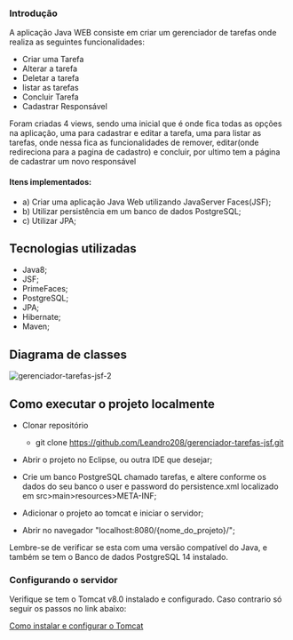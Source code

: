 ### Introdução

A aplicação Java WEB consiste em criar um gerenciador de tarefas onde realiza as seguintes funcionalidades:

- Criar uma Tarefa
- Alterar a tarefa
- Deletar a tarefa
- listar as tarefas
- Concluir Tarefa
- Cadastrar Responsável

Foram criadas 4 views, sendo uma inicial que é onde fica todas as opções na aplicação, uma para cadastrar e editar a tarefa, uma para listar as tarefas, onde nessa fica as funcionalidades de remover, editar(onde redireciona para a pagina de cadastro) e concluir, por ultimo tem a página 
de cadastrar um novo responsável

#### Itens implementados:

- a) Criar uma aplicação Java Web utilizando JavaServer Faces(JSF);
- b) Utilizar persistência em um banco de dados PostgreSQL;
- c) Utilizar JPA;

## Tecnologias utilizadas

- Java8;
- JSF;
- PrimeFaces;
- PostgreSQL;
- JPA;
- Hibernate;
- Maven;

## Diagrama de classes

![gerenciador-tarefas-jsf-2](https://user-images.githubusercontent.com/81039247/210293304-3ca4cae6-fe73-406d-918b-676e51ddcb05.jpg)

## Como executar o projeto localmente


- Clonar repositório
    - git clone https://github.com/Leandro208/gerenciador-tarefas-jsf.git
 
- Abrir o projeto no Eclipse, ou outra IDE que desejar;

- Crie um banco PostgreSQL chamado tarefas, e altere conforme os dados do seu banco o user e password do persistence.xml localizado em src>main>resources>META-INF;

- Adicionar o projeto ao tomcat e iniciar o servidor;

- Abrir no navegador "localhost:8080/{nome_do_projeto}/";

Lembre-se de verificar se esta com uma versão compatível do Java, e também se tem o Banco de dados PostgreSQL 14 instalado.

### Configurando o servidor

Verifique se tem o Tomcat v8.0 instalado e configurado. Caso contrario só seguir os passos no link abaixo:

<a href="https://medium.com/@carlosguilhermeborges/configu%C3%A7%C3%A3o-do-tomcat-no-eclipse-da58064ca497">Como instalar e configurar o Tomcat</a>


